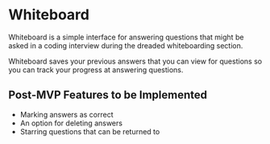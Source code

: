 # Whiteboard

Whiteboard is a simple interface for answering questions that might be asked in a coding interview during the dreaded whiteboarding section.

Whiteboard saves your previous answers that you can view for questions so you can track your progress at answering questions.

## Post-MVP Features to be Implemented

* Marking answers as correct
* An option for deleting answers
* Starring questions that can be returned to